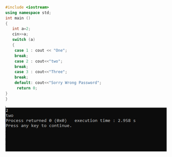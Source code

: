 ```C++

#include <iostream>
using namespace std;
int main ()
{
   int a=2;
   cin>>a;
   switch (a)
   {
    case 1 : cout << "One";
    break;
    case 2 : cout<<"two";
    break;
    case 3 : cout<<"Three";
    break;
    default: cout<<"Sorry Wrong Password";
     return 0;
}
}

```

![Snipping Case](https://github.com/devangnegi06/PPS_CEA_Dec2025/blob/main/Snipping%20Case.PNG)
